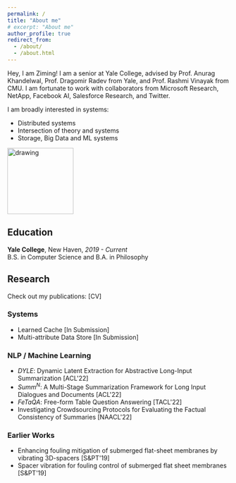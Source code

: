 ```yaml
---
permalink: /
title: "About me" 
# excerpt: "About me"
author_profile: true
redirect_from: 
  - /about/
  - /about.html
---
```


<style>
a {text-decoration: none;}
</style>

<!-- ## Hey there <img src="https://media.giphy.com/media/hvRJCLFzcasrR4ia7z/giphy.gif" width="25px"> -->

Hey, I am Ziming! I am a senior at Yale College, advised by <a style="text-decoration:none" href="https://www.anuragkhandelwal.com/">Prof. Anurag Khandelwal</a>, <a style="text-decoration:none" href="http://www.cs.yale.edu/homes/radev/">Prof. Dragomir Radev</a> from Yale, and <a style="text-decoration:none" href="http://www.cs.cmu.edu/~rvinayak/">Prof. Rashmi Vinayak</a> from CMU. I am fortunate to work with collaborators from Microsoft Research, NetApp, Facebook AI, Salesforce Research, and Twitter.

I am broadly interested in systems:
- Distributed systems
- Intersection of theory and systems
- Storage, Big Data and ML systems
  
<img src="https://i.pinimg.com/originals/e4/26/70/e426702edf874b181aced1e2fa5c6cde.gif" alt="drawing" width="150"/>

## Education

**Yale College**, New Haven, *2019 - Current*\
B.S. in Computer Science and B.A. in Philosophy
## Research
Check out my publications: [<a style="text-decoration:none" href="https://drive.google.com/file/d/1g0FdjcEihi2zE5SLJlZ4icf4aDGHyPDh/view?usp=sharing" target="_blank">CV</a>]
### Systems

* Learned Cache [In Submission]
* Multi-attribute Data Store [In Submission]
  
### NLP / Machine Learning

* _DYLE_: Dynamic Latent Extraction for Abstractive Long-Input Summarization [<a style="text-decoration:none" href="https://aclanthology.org/2022.acl-long.118/">ACL'22</a>]
* _Summ<sup>N</sup>_: A Multi-Stage Summarization Framework for Long Input Dialogues and Documents [<a style="text-decoration:none" href="https://aclanthology.org/2022.acl-long.112/">ACL'22</a>]
* _FeTaQA_: Free-form Table Question Answering [<a style="text-decoration:none" href="https://direct.mit.edu/tacl/article/doi/10.1162/tacl_a_00446/109273/FeTaQA-Free-form-Table-Question-Answering">TACL'22</a>]
* Investigating Crowdsourcing Protocols for Evaluating the Factual Consistency of Summaries [<a style="text-decoration:none" href="https://aclanthology.org/2022.naacl-main.417/">NAACL'22</a>]

### Earlier Works
* Enhancing fouling mitigation of submerged flat-sheet membranes by vibrating 3D-spacers [<a style="text-decoration:none" href="https://www.sciencedirect.com/science/article/pii/S1383586618333240">S&PT'19</a>]
* Spacer vibration for fouling control of submerged flat sheet membranes [<a style="text-decoration:none" href="https://www.sciencedirect.com/science/article/pii/S1383586618319968">S&PT'19</a>]